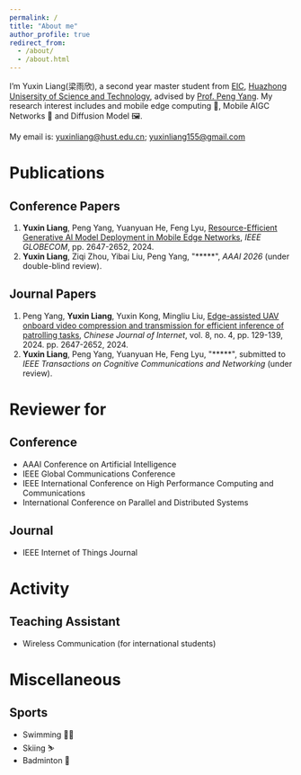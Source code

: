 ```yaml
---
permalink: /
title: "About me"
author_profile: true
redirect_from: 
  - /about/
  - /about.html
---
```


I’m Yuxin Liang(梁雨欣), a second year master student from [EIC](https://ei.hust.edu.cn/), [Huazhong Unisersity of Science and Technology](https://www.hust.edu.cn/), advised by [Prof. Peng Yang](https://scholar.google.com/citations?hl=en&user=8v7c4rYAAAAJ). My research interest includes and mobile edge computing 📱, Mobile AIGC Networks 🌟 and Diffusion Model 🖼️.

My email is: yuxinliang@hust.edu.cn; yuxinliang155@gmail.com


Publications
======

Conference Papers
------
1. **Yuxin Liang**, Peng Yang, Yuanyuan He, Feng Lyu, [Resource-Efficient Generative AI Model Deployment in Mobile Edge Networks](https://ieeexplore.ieee.org/abstract/document/10901571), *IEEE GLOBECOM*, pp. 2647-2652, 2024.
2. **Yuxin Liang**, Ziqi Zhou, Yibai Liu, Peng Yang, "*****", *AAAI 2026* (under double-blind review).
   
Journal Papers
------
1. Peng Yang, **Yuxin Liang**, Yuxin Kong, Mingliu Liu, [Edge-assisted UAV onboard video compression and transmission for efficient inference of patrolling tasks](https://www.wlwxb.com.cn/zh/article/doi/10.11959/j.issn.2096-3750.2024.00418/), *Chinese Journal of Internet*, vol. 8, no. 4, pp. 129-139, 2024. pp. 2647-2652, 2024.
2. **Yuxin Liang**, Peng Yang, Yuanyuan He, Feng Lyu, "*****", submitted to *IEEE Transactions on Cognitive Communications and Networking* (under review).
   
Reviewer for
======

Conference
------
* AAAI Conference on Artificial  Intelligence
* IEEE Global Communications Conference
* IEEE International Conference on High Performance Computing and Communications
* International Conference on Parallel and Distributed Systems
   
Journal
------
* IEEE Internet of Things Journal


Activity
======

Teaching Assistant
------
* Wireless Communication (for international students)

Miscellaneous
======

Sports
------
* Swimming 🏊‍♀️
* Skiing ⛷️
* Badminton 🏸

